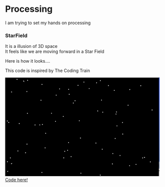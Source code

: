 # Processing

I am trying to set my hands on processing

### StarField

It is a illusion of 3D space<br>
It feels like we are moving forward in a Star Field <br>

Here is how it looks.... <br>

This code is inspired by The Coding Train<br>

<img src="GIFs/StarField.gif" width="500" height="320">
<a href="/StarField">Code here!</a>
